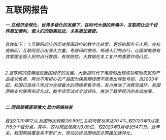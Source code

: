 # 互联网报告
##### 一.在经济全球化，世界多极化的发展下，在时代大浪的奔涌中，互联网让这个世界更加便利，使人们的距离拉近，关系更加紧密。
###### 具体如下：      1.互联网的应用促进我国政府的数字化转型，更好的服务于人民。在抗疫期间，互联网显示出强大力量。粤康码的使用，畅通人们的出行，让国家能够有效掌握全国人民的出行数据，有效防控，大数据在复工复产的重要作用凸显。  
###### 2.互联网的应用促进我国经济的发展。大数据时代下电商的出现成功帮助农民的产品成功售卖，再也不用担心农产品因为保质期短而不能卖出导致亏损。自2003年起，我国已连续八年成为全球最大的网络零售市场，有力推动了消费双循环。我国网络支付使用率近九成，数字货币试点全球领先，推动了数字经济的有效发展。  
##### 二.网民规模逐渐增大,助力网络扶贫
###### 截至2020年12月,我国网民规模为9.89亿,互联网普及率达70.4%,较2020年3月提升5.9个百分点。其中，农村网民规模为3.09亿，较2020年3月增长5471万。近年来，我国网络覆盖率不断扩大，带动边远贫困地区非网民加速转化。
